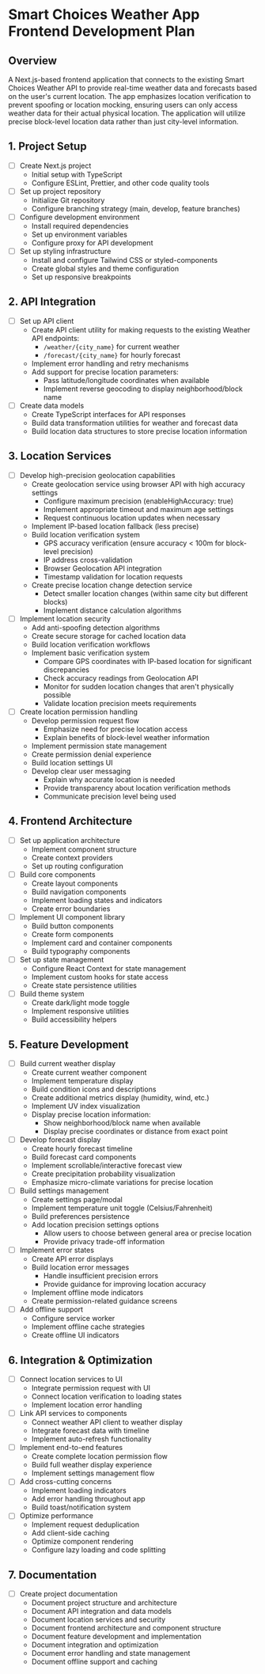 # Smart Choices Weather App Frontend Development Plan

## Overview
A Next.js-based frontend application that connects to the existing Smart Choices Weather API to provide real-time weather data and forecasts based on the user's current location. The app emphasizes location verification to prevent spoofing or location mocking, ensuring users can only access weather data for their actual physical location. The application will utilize precise block-level location data rather than just city-level information.

## 1. Project Setup
- [ ] Create Next.js project
  - Initial setup with TypeScript
  - Configure ESLint, Prettier, and other code quality tools
- [ ] Set up project repository
  - Initialize Git repository
  - Configure branching strategy (main, develop, feature branches)
- [ ] Configure development environment
  - Install required dependencies
  - Set up environment variables
  - Configure proxy for API development
- [ ] Set up styling infrastructure
  - Install and configure Tailwind CSS or styled-components
  - Create global styles and theme configuration
  - Set up responsive breakpoints

## 2. API Integration
- [ ] Set up API client
  - Create API client utility for making requests to the existing Weather API endpoints:
    - `/weather/{city_name}` for current weather
    - `/forecast/{city_name}` for hourly forecast
  - Implement error handling and retry mechanisms
  - Add support for precise location parameters:
    - Pass latitude/longitude coordinates when available
    - Implement reverse geocoding to display neighborhood/block name
- [ ] Create data models
  - Create TypeScript interfaces for API responses
  - Build data transformation utilities for weather and forecast data
  - Build location data structures to store precise location information

## 3. Location Services
- [ ] Develop high-precision geolocation capabilities
  - Create geolocation service using browser API with high accuracy settings
    - Configure maximum precision (enableHighAccuracy: true)
    - Implement appropriate timeout and maximum age settings
    - Request continuous location updates when necessary
  - Implement IP-based location fallback (less precise)
  - Build location verification system
    - GPS accuracy verification (ensure accuracy < 100m for block-level precision)
    - IP address cross-validation
    - Browser Geolocation API integration
    - Timestamp validation for location requests
  - Create precise location change detection service
    - Detect smaller location changes (within same city but different blocks)
    - Implement distance calculation algorithms
- [ ] Implement location security
  - Add anti-spoofing detection algorithms
  - Create secure storage for cached location data
  - Build location verification workflows
  - Implement basic verification system
    - Compare GPS coordinates with IP-based location for significant discrepancies
    - Check accuracy readings from Geolocation API
    - Monitor for sudden location changes that aren't physically possible
    - Validate location precision meets requirements
- [ ] Create location permission handling
  - Develop permission request flow
    - Emphasize need for precise location access
    - Explain benefits of block-level weather information
  - Implement permission state management
  - Create permission denial experience
  - Build location settings UI
  - Develop clear user messaging
    - Explain why accurate location is needed
    - Provide transparency about location verification methods
    - Communicate precision level being used

## 4. Frontend Architecture
- [ ] Set up application architecture
  - Implement component structure
  - Create context providers
  - Set up routing configuration
- [ ] Build core components
  - Create layout components
  - Build navigation components
  - Implement loading states and indicators
  - Create error boundaries
- [ ] Implement UI component library
  - Build button components
  - Create form components
  - Implement card and container components
  - Build typography components
- [ ] Set up state management
  - Configure React Context for state management
  - Implement custom hooks for state access
  - Create state persistence utilities
- [ ] Build theme system
  - Create dark/light mode toggle
  - Implement responsive utilities
  - Build accessibility helpers

## 5. Feature Development
- [ ] Build current weather display
  - Create current weather component
  - Implement temperature display
  - Build condition icons and descriptions
  - Create additional metrics display (humidity, wind, etc.)
  - Implement UV index visualization
  - Display precise location information:
    - Show neighborhood/block name when available
    - Display precise coordinates or distance from exact point
- [ ] Develop forecast display
  - Create hourly forecast timeline
  - Build forecast card components
  - Implement scrollable/interactive forecast view
  - Create precipitation probability visualization
  - Emphasize micro-climate variations for precise location
- [ ] Build settings management
  - Create settings page/modal
  - Implement temperature unit toggle (Celsius/Fahrenheit)
  - Build preferences persistence
  - Add location precision settings options
    - Allow users to choose between general area or precise location
    - Provide privacy trade-off information
- [ ] Implement error states
  - Create API error displays
  - Build location error messages
    - Handle insufficient precision errors
    - Provide guidance for improving location accuracy
  - Implement offline mode indicators
  - Create permission-related guidance screens
- [ ] Add offline support
  - Configure service worker
  - Implement offline cache strategies
  - Create offline UI indicators

## 6. Integration & Optimization
- [ ] Connect location services to UI
  - Integrate permission request with UI
  - Connect location verification to loading states
  - Implement location error handling
- [ ] Link API services to components
  - Connect weather API client to weather display
  - Integrate forecast data with timeline
  - Implement auto-refresh functionality
- [ ] Implement end-to-end features
  - Create complete location permission flow
  - Build full weather display experience
  - Implement settings management flow
- [ ] Add cross-cutting concerns
  - Implement loading indicators
  - Add error handling throughout app
  - Build toast/notification system
- [ ] Optimize performance
  - Implement request deduplication
  - Add client-side caching
  - Optimize component rendering
  - Configure lazy loading and code splitting

## 7. Documentation
- [ ] Create project documentation
  - Document project structure and architecture
  - Document API integration and data models
  - Document location services and security
  - Document frontend architecture and component structure
  - Document feature development and implementation
  - Document integration and optimization
  - Document error handling and state management
  - Document offline support and caching
